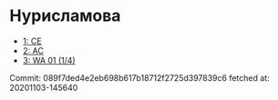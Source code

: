 # Нурисламова
- [1: CE](1.md)
- [2: AC](2.md)
- [3: WA 01 (1/4)](3.md)

Commit: 089f7ded4e2eb698b617b18712f2725d397839c6
 fetched at: 20201103-145640
